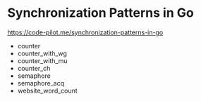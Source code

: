 # Synchronization Patterns in Go

https://code-pilot.me/synchronization-patterns-in-go

- counter
- counter_with_wg 
- counter_with_mu
- counter_ch
- semaphore
- semaphore_acq
- website_word_count